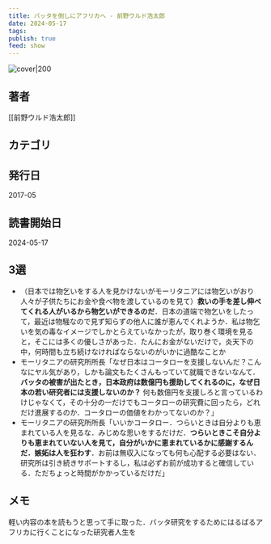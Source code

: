 ```yaml
---
title: バッタを倒しにアフリカへ - 前野ウルド浩太郎
date: 2024-05-17
tags: 
publish: true
feed: show
---
```

![cover|200](http://books.google.com/books/content?id=HauctAEACAAJ&printsec=frontcover&img=1&zoom=1&source=gbs_api)
## 著者
[[前野ウルド浩太郎]]
## カテゴリ

## 発行日
2017-05
## 読書開始日
2024-05-17

## 3選
 - （日本では物乞いをする人を見かけないがモーリタニアには物乞いがおり人々が子供たちにお金や食べ物を渡しているのを見て）**救いの手を差し伸べてくれる人がいるから物乞いができるのだ**．日本の道端で物乞いをしたって，最近は物騒なので見ず知らずの他人に誰が恵んでくれようか．私は物乞いを気の毒なイメージでしかとらえていなかったが，取り巻く環境を見ると，そこには多くの優しさがあった．たんにお金がないだけで，炎天下の中，何時間も立ち続けなければならないのがいかに過酷なことか
 - モーリタニアの研究所所長「なぜ日本はコータローを支援しないんだ？こんなにヤル気があり，しかも論文もたくさんもっていて就職できないなんて．**バッタの被害が出たとき，日本政府は数億円も援助してくれるのに，なぜ日本の若い研究者には支援しないのか？** 何も数億円を支援しろと言っているわけじゃなくて，その十分の一だけでもコータローの研究費に回ったら，どれだけ進展するのか．コータローの価値をわかってないのか？」
 - モーリタニアの研究所所長「いいかコータロー．つらいときは自分よりも恵まれている人を見るな．みじめな思いをするだけだ．**つらいときこそ自分よりも恵まれていない人を見て，自分がいかに恵まれているかに感謝するんだ．嫉妬は人を狂わす**．お前は無収入になっても何も心配する必要はない．研究所は引き続きサポートするし，私は必ずお前が成功すると確信している．ただちょっと時間がかかっているだけだ」
## メモ
軽い内容の本を読もうと思って手に取った．バッタ研究をするためにはるばるアフリカに行くことになった研究者人生を
